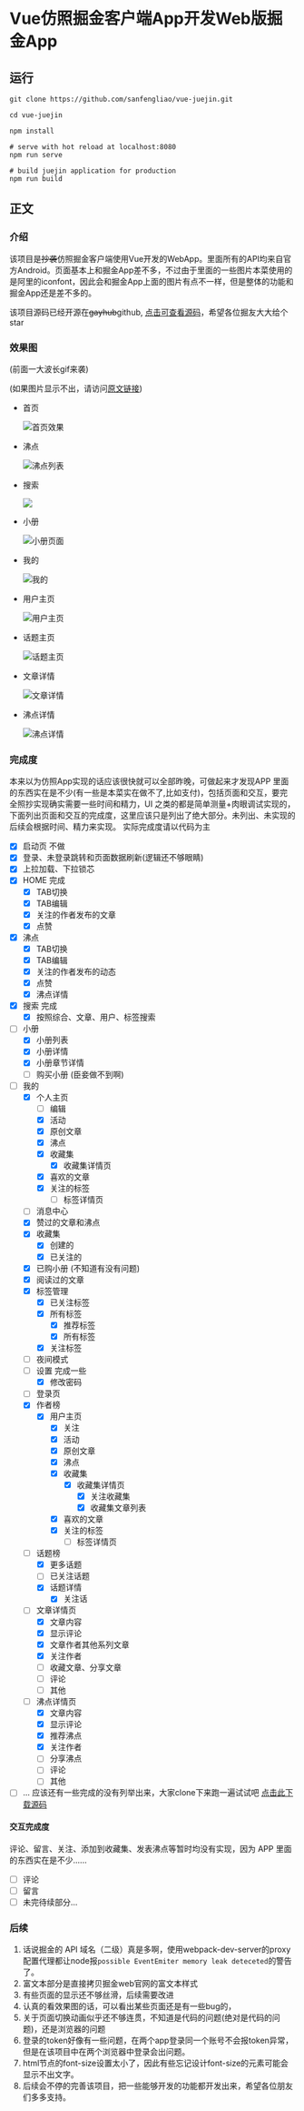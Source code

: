 # Vue仿照掘金客户端App开发Web版掘金App

## 运行

```
git clone https://github.com/sanfengliao/vue-juejin.git

cd vue-juejin

npm install

# serve with hot reload at localhost:8080
npm run serve

# build juejin application for production
npm run build
```
## 正文
### 介绍
该项目是~~抄袭~~仿照掘金客户端使用Vue开发的WebApp。里面所有的API均来自官方Android。页面基本上和掘金App差不多，不过由于里面的一些图片本菜使用的是阿里的iconfont，因此会和掘金App上面的图片有点不一样，但是整体的功能和掘金App还是差不多的。

该项目源码已经开源在~~gayhub~~github, [点击可查看源码](https://github.com/sanfengliao/vue-juejin)，希望各位掘友大大给个star

### 效果图
(前面一大波长gif来袭)

(如果图片显示不出，请访问[原文链接](https://juejin.im/post/5e98441df265da47ef2f3720))

* 首页

  ![首页效果](https://user-gold-cdn.xitu.io/2020/4/16/171838443f17671b?w=360&h=780&f=gif&s=4888738)

* 沸点

  ![沸点列表](https://user-gold-cdn.xitu.io/2020/4/16/17183850b393a4d3?w=360&h=780&f=gif&s=1248458)

* 搜索

  ![](https://user-gold-cdn.xitu.io/2020/4/16/171838680ca1aff4?w=360&h=780&f=gif&s=950128)

* 小册

  ![小册页面](https://user-gold-cdn.xitu.io/2020/4/16/1718385ef5f13720?w=360&h=780&f=gif&s=3202154)

* 我的

  ![我的](https://user-gold-cdn.xitu.io/2020/4/16/1718386fa6af9727?w=360&h=780&f=gif&s=1404012)

* 用户主页

  ![用户主页](https://user-gold-cdn.xitu.io/2020/4/16/1718387844061e8c?w=360&h=780&f=gif&s=1946699)

* 话题主页

  ![话题主页](https://user-gold-cdn.xitu.io/2020/4/16/17183890948738fb?w=360&h=780&f=gif&s=381336)

* 文章详情

  ![文章详情](https://user-gold-cdn.xitu.io/2020/4/16/1718389b09f8d27b?w=360&h=780&f=gif&s=1319213)

* 沸点详情

  ![沸点详情](https://user-gold-cdn.xitu.io/2020/4/16/171838a50e7fe8a5?w=360&h=780&f=gif&s=1237673)
### 完成度
本来以为仿照App实现的话应该很快就可以全部昨晚，可做起来才发现APP 里面的东西实在是不少(有一些是本菜实在做不了,比如支付)，包括页面和交互，要完全照抄实现确实需要一些时间和精力，UI 之类的都是简单测量+肉眼调试实现的，下面列出页面和交互的完成度，这里应该只是列出了绝大部分。未列出、未实现的后续会根据时间、精力来实现。
实际完成度请以代码为主
- [x] 启动页 不做
- [x] 登录、未登录跳转和页面数据刷新(逻辑还不够眼睛)
- [x] 上拉加载、下拉锁芯
- [x] HOME 完成
    - [x] TAB切换
    - [x] TAB编辑
    - [x] 关注的作者发布的文章
    - [x] 点赞
- [x] 沸点
    - [x] TAB切换
    - [x] TAB编辑
    - [x] 关注的作者发布的动态
    - [x] 点赞
    - [x] 沸点详情
- [x] 搜索 完成
    - [x] 按照综合、文章、用户、标签搜索
- [ ] 小册
    - [x] 小册列表
    - [x] 小册详情
    - [x] 小册章节详情
    - [ ] 购买小册 (臣妾做不到啊)
- [ ] 我的
    - [x] 个人主页
        - [ ] 编辑
        - [x] 活动
        - [x] 原创文章
        - [x] 沸点
        - [x] 收藏集
            - [x] 收藏集详情页
        - [x] 喜欢的文章
        - [x] 关注的标签
            - [ ] 标签详情页
    - [ ] 消息中心
    - [x] 赞过的文章和沸点
    - [x] 收藏集
        - [x] 创建的
        - [x] 已关注的
    - [x] 已购小册 (不知道有没有问题)
    - [x] 阅读过的文章
    - [x] 标签管理
        - [x] 已关注标签
        - [x] 所有标签
            - [x] 推荐标签
            - [x] 所有标签
        - [x] 关注标签
    - [ ] 夜间模式
    - [ ] 设置 完成一些
        - [x] 修改密码
    - [ ] 登录页
    - [x] 作者榜
        - [x] 用户主页
            - [x] 关注
            - [x] 活动
            - [x] 原创文章
            - [x] 沸点
            - [x] 收藏集
                - [x] 收藏集详情页
                    - [x] 关注收藏集
                    - [x]  收藏集文章列表
            - [x] 喜欢的文章
            - [x] 关注的标签
                - [ ] 标签详情页
    - [ ] 话题榜
        - [x] 更多话题
        - [ ] 已关注话题
        - [x] 话题详情
            - [x] 关注话
    - [ ] 文章详情页
        - [x] 文章内容
        - [x] 显示评论
        - [x] 文章作者其他系列文章
        - [x] 关注作者
        - [ ] 收藏文章、分享文章
        - [ ] 评论
        - [ ] 其他
    - [ ] 沸点详情页
        - [x] 文章内容
        - [x] 显示评论
        - [x] 推荐沸点
        - [x] 关注作者
        - [ ] 分享沸点
        - [ ] 评论
        - [ ] 其他
- [ ] ...
应该还有一些完成的没有列举出来，大家clone下来跑一遍试试吧 [点击此下载源码](https://github.com/sanfengliao/vue-juejin.git)
#### 交互完成度
评论、留言、关注、添加到收藏集、发表沸点等暂时均没有实现，因为 APP 里面的东西实在是不少......

- [ ] 评论
- [ ] 留言
- [ ] 未完待续部分...
### 后续
1. 话说掘金的 API 域名（二级）真是多啊，使用webpack-dev-server的proxy配置代理都让node报`possible EventEmiter memory leak deteceted`的警告了。
2. 富文本部分是直接拷贝掘金web官网的富文本样式
3. 有些页面的显示还不够丝滑，后续需要改进
4. 认真的看效果图的话，可以看出某些页面还是有一些bug的，
5. 关于页面切换动画似乎还不够连贯，不知道是代码的问题(绝对是代码的问题)，还是浏览器的问题
6. 登录的token好像有一些问题，在两个app登录同一个账号不会报token异常，但是在该项目中在两个浏览器中登录会出问题。
7. html节点的font-size设置太小了，因此有些忘记设计font-size的元素可能会显示不出文字。
8. 后续会不停的完善该项目，把一些能够开发的功能都开发出来，希望各位朋友们多多支持。